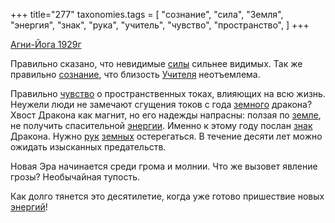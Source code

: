 +++
title="277"
taxonomies.tags = [
 "сознание",
 "сила",
 "Земля",
 "энергия",
 "знак",
 "рука",
 "учитель",
 "чувство",
 "пространство",
]
+++

[Агни-Йога 1929г](/agni/1929)

Правильно сказано, что невидимые [силы](/tags/сила) сильнее видимых. Так же правильно [сознание](/tags/сознание), что близость [Учителя](/tags/учитель) неотъемлема.   

Правильно [чувство](/tags/чувство) о пространственных токах, влияющих на всю жизнь. Неужели люди не замечают сгущения токов с года [земного](/tags/Земля) дракона? Хвост Дракона как магнит, но его надежды напрасны: ползая по [земле](/tags/Земля), не получить спасительной [энергии](/tags/энергия). Именно к этому году послан [знак](/tags/знак) Дракона. Нужно [рук](/tags/рука) [земных](/tags/Земля) остерегаться. В течение десяти лет можно ожидать изысканных предательств.   

Новая Эра начинается среди грома и молнии. Что же вызовет явление грозы? Необычайная тупость.   

Как долго тянется это десятилетие, когда уже готово пришествие новых [энергий](/tags/энергия)!